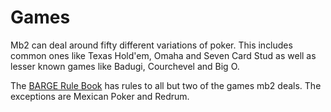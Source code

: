 # Games

Mb2 can deal around fifty different variations of poker. This includes
common ones like Texas Hold'em, Omaha and Seven Card Stud as well as
lesser known games like Badugi, Courchevel and Big O.

The [BARGE Rule Book](http://www.ceemeck.org/BARGERuleBook2020/) has
rules to all but two of the games mb2 deals.  The exceptions are
Mexican Poker and Redrum.